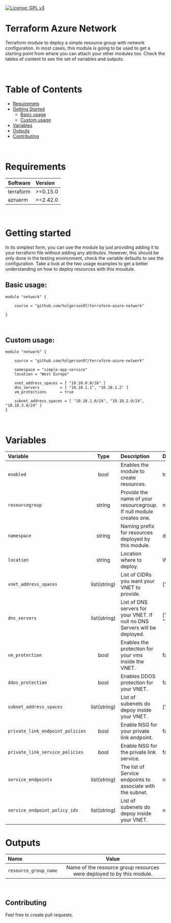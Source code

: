 [![License: GPL v3](https://img.shields.io/badge/License-GPLv3-blue.svg)](https://www.gnu.org/licenses/gpl-3.0)
# Terraform Azure Network
Terraform module to deploy a simple resource group with network configuration. In most cases, this module is going to be used to get a starting point from where you can attach your other modules too. Check the tables of content to see the set of variables and outputs.

&nbsp;
# Table of Contents
- [Requiremets](#requirements)
- [Getting Started](#getting-started)
    - [Basic usage](#basic-usage)
    - [Custom usage](#custom-usage)
- [Variables](#variables)
- [Outputs](#outputs)
- [Contributing](#contributing)

&nbsp;
# Requirements
| Software     |  Version  |
| :--------    | :-------- |
| terraform    | >=0.15.0  |
| azruerm      | >=2.42.0  |

&nbsp;
# Getting started
In its simplest form, you can use the module by just providing adding it to your terraform file without adding any attributes. However, this should be only done in the testing environment, check the variable defaults to see the configuration. Take a look at the two usage examples to get a better understanding on how to deploy resources with this moudule.
&nbsp;
## Basic usage:
```hcl
module "network" {

    source = "github.com/holgerson97/terraform-azure-network"

}
```
&nbsp;
## Custom usage:
```hcl
module "network" {

    source = "github.com/holgerson97/terraform-azure-network"

    namespace = "simple-app-service"
    location = "West Europe"

    vnet_address_spaces = [ "10.10.0.0/16" ]
    dns_servers         = [ "10.10.1.1", "10.10.1.2" ]
    vm_protections      = true

    subnet_address_spaces = [ "10.10.1.0/24", "10.10.2.0/24", "10.10.3.0/24" ]
}
```
&nbsp;
# Variables
| Variable                          |  Type        | Description                                                                          | Default                    |
| :-------------------------------- | :----------: | :----------------------------------------------------------------------------------- | :------------------------- |
| `enabled`                         |  bool        | Enables the module to create resources.                                              | true                       |
| `resourcegroup`                   | string       | Provide the name of your resourcegroup. If null module creates one.                  | null                       |
| `namespace`                       | string       | Naming prefix for resources deployed by this module.                                 | default-name               |
| `location`                        | string       | Location where to deploy.                                                            | West Eruope                |
| `vnet_address_spaces`             | list(string) | List of CIDRs you want your VNET to provide.                                         | ["10.10.0.0./16]           |
| `dns_servers`                     | list(string) | List of DNS servers for your VNET. If null no DNS Servers will be deployed.          | ["10.10.1.1", "10.10.1.2"] |
| `vm_protection`                   |  bool        | Enables the protection for your vms inside the VNET.                                 | false                      |
| `ddos_protection`                 |  bool        | Enables DDOS protection for your VNET.                                               | false                      |
| `subnet_address_spaces`           | list(string) | List of subenets do depoy inside your VNET.                                          | ["10.10.1.0/24"]           |
| `private_link_endpoint_policies`  | bool         | Enable NSG for your private link endpoint.                                           | false                      |
| `private_link_service_policies`   | bool         | Enable NSG for the private link service.                                             | false                      |
| `service_endpoints`               | list(string) | The list of Service endpoints to associate with the subnet.                          | null                       |
| `service_endpoint_policy_ids`     | list(string) | List of subenets do depoy inside your VNET.                                          | null                       |

# Outputs
| Name                              |  Value                                                                |
| :-------------------------------- | :-------------------------------------------------------------------: | 
| `resource_group_name`             | Name of the resource group resources were deployed to by this module. | 



&nbsp;
## Contributing
Feel free to create pull requests.